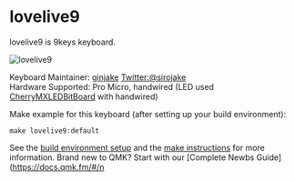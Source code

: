 # lovelive9

lovelive9 is 9keys keyboard.

![lovelive9](https://user-images.githubusercontent.com/16838187/53496102-a6fc0700-3ae4-11e9-85e4-1e6cd981b410.jpg)

Keyboard Maintainer: [ginjake](https://github.com/ginjake) [Twitter:@sirojake](https://twitter.com/sirojake)  
Hardware Supported: Pro Micro, handwired (LED used [CherryMXLEDBitBoard](https://github.com/swanmatch/MxLEDBitPCB) with handwired)

Make example for this keyboard (after setting up your build environment):

    make lovelive9:default

See the [build environment setup](https://docs.qmk.fm/#/getting_started_build_tools) and the [make instructions](https://docs.qmk.fm/#/getting_started_make_guide) for more information. Brand new to QMK? Start with our [Complete Newbs Guide](https://docs.qmk.fm/#/n
